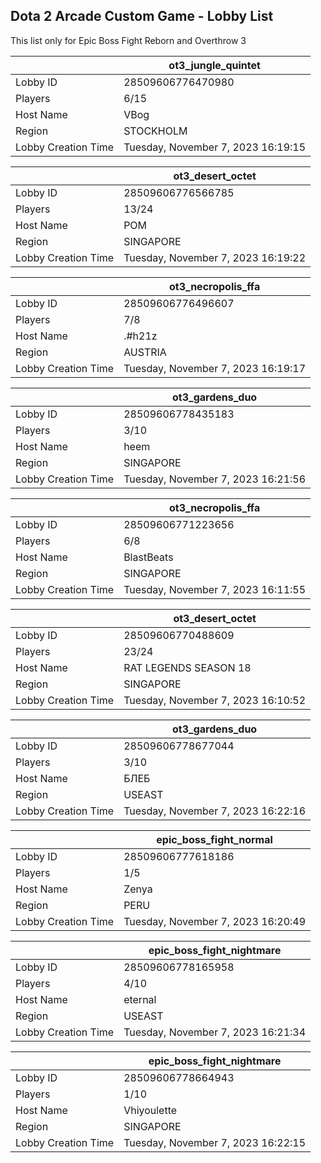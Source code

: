 ## Dota 2 Arcade Custom Game - Lobby List

This list only for Epic Boss Fight Reborn and Overthrow 3

|  | ot3_jungle_quintet |
| ------ | ------ |
| Lobby ID | 28509606776470980 |
| Players | 6/15 |
| Host Name | VBog |
| Region | STOCKHOLM |
| Lobby Creation Time | Tuesday, November 7, 2023 16:19:15 |


|  | ot3_desert_octet |
| ------ | ------ |
| Lobby ID | 28509606776566785 |
| Players | 13/24 |
| Host Name | POM |
| Region | SINGAPORE |
| Lobby Creation Time | Tuesday, November 7, 2023 16:19:22 |


|  | ot3_necropolis_ffa |
| ------ | ------ |
| Lobby ID | 28509606776496607 |
| Players | 7/8 |
| Host Name | .#h21z |
| Region | AUSTRIA |
| Lobby Creation Time | Tuesday, November 7, 2023 16:19:17 |


|  | ot3_gardens_duo |
| ------ | ------ |
| Lobby ID | 28509606778435183 |
| Players | 3/10 |
| Host Name | heem |
| Region | SINGAPORE |
| Lobby Creation Time | Tuesday, November 7, 2023 16:21:56 |


|  | ot3_necropolis_ffa |
| ------ | ------ |
| Lobby ID | 28509606771223656 |
| Players | 6/8 |
| Host Name | BlastBeats |
| Region | SINGAPORE |
| Lobby Creation Time | Tuesday, November 7, 2023 16:11:55 |


|  | ot3_desert_octet |
| ------ | ------ |
| Lobby ID | 28509606770488609 |
| Players | 23/24 |
| Host Name | RAT LEGENDS SEASON 18 |
| Region | SINGAPORE |
| Lobby Creation Time | Tuesday, November 7, 2023 16:10:52 |


|  | ot3_gardens_duo |
| ------ | ------ |
| Lobby ID | 28509606778677044 |
| Players | 3/10 |
| Host Name | БЛЕБ |
| Region | USEAST |
| Lobby Creation Time | Tuesday, November 7, 2023 16:22:16 |


|  | epic_boss_fight_normal |
| ------ | ------ |
| Lobby ID | 28509606777618186 |
| Players | 1/5 |
| Host Name | Zenya |
| Region | PERU |
| Lobby Creation Time | Tuesday, November 7, 2023 16:20:49 |


|  | epic_boss_fight_nightmare |
| ------ | ------ |
| Lobby ID | 28509606778165958 |
| Players | 4/10 |
| Host Name | eternal |
| Region | USEAST |
| Lobby Creation Time | Tuesday, November 7, 2023 16:21:34 |


|  | epic_boss_fight_nightmare |
| ------ | ------ |
| Lobby ID | 28509606778664943 |
| Players | 1/10 |
| Host Name | Vhiyoulette |
| Region | SINGAPORE |
| Lobby Creation Time | Tuesday, November 7, 2023 16:22:15 |


